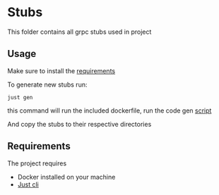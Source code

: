 # Stubs

This folder contains all grpc stubs used in project

## Usage

Make sure to install the [requirements](#requirements)

To generate new stubs run:

```
just gen
```

this command will run the included dockerfile, run the code gen [script](gen-stubs.sh)

And copy the stubs to their respective directories

## Requirements

The project requires 

* Docker installed on your machine
* [Just cli](https://github.com/casey/just)

